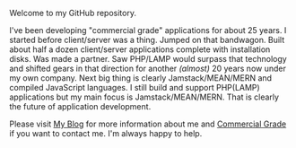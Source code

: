 Welcome to my GitHub repository.

I've been developing "commercial grade" applications for about 25 years.  I started before client/server was a thing.  Jumped on that bandwagon.  Built about half a dozen client/server applications complete with installation disks.  Was made a partner.  Saw PHP/LAMP would surpass that technology and shifted gears in that direction for another _(almost)_ 20 years now under my own company.  Next big thing is clearly Jamstack/MEAN/MERN and compiled JavaScript languages.  I still build and support PHP(LAMP) applications but my main focus is  Jamstack/MEAN/MERN.  That is clearly the future of application development.

Please visit [My Blog](https://paulbonnette.app) for more information about me and [Commercial Grade](https://commercialgrade.com) if you want to contact me.  I'm always happy to help.
